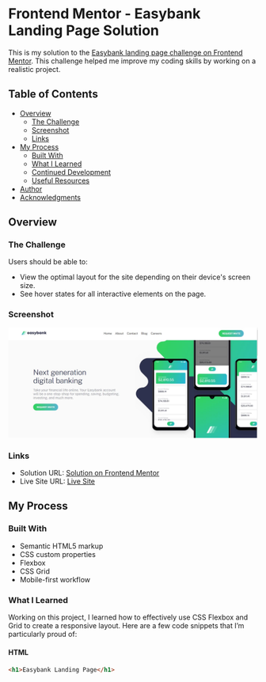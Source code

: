 # Frontend Mentor - Easybank Landing Page Solution

This is my solution to the [Easybank landing page challenge on Frontend Mentor](https://www.frontendmentor.io/challenges/easybank-landing-page-WaUhkoDN). This challenge helped me improve my coding skills by working on a realistic project.

## Table of Contents

- [Overview](#overview)
  - [The Challenge](#the-challenge)
  - [Screenshot](#screenshot)
  - [Links](#links)
- [My Process](#my-process)
  - [Built With](#built-with)
  - [What I Learned](#what-i-learned)
  - [Continued Development](#continued-development)
  - [Useful Resources](#useful-resources)
- [Author](#author)
- [Acknowledgments](#acknowledgments)

## Overview

### The Challenge

Users should be able to:

- View the optimal layout for the site depending on their device's screen size.
- See hover states for all interactive elements on the page.

### Screenshot

![Screenshot](./images/easybank.JPG)

### Links

- Solution URL: [Solution on Frontend Mentor](https://your-solution-url.com)
- Live Site URL: [Live Site](https://your-live-site-url.com)

## My Process

### Built With

- Semantic HTML5 markup
- CSS custom properties
- Flexbox
- CSS Grid
- Mobile-first workflow

### What I Learned

Working on this project, I learned how to effectively use CSS Flexbox and Grid to create a responsive layout. Here are a few code snippets that I’m particularly proud of:

#### HTML

```html
<h1>Easybank Landing Page</h1>
```
